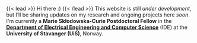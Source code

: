 ---
---

<!--
{{< lead >}}
Hi there!

This website is still *under development*, but I’ll be sharing updates on my research and ongoing projects here *soon*. I'm currently a **Marie Skłodowska-Curie Postdoctoral Fellow** in the [**Department of Electrical Engineering and Computer Science**](https://www.uis.no/en/about-uis/department-of-electrical-engineering-and-computer-science) (IDE) at the **University of Stavanger (UiS)**, Norway.
{{< /lead >}}
-->

{{< lead >}}
Hi there :)
{{< /lead >}}
This website is still *under development*, but I’ll be sharing updates on my research and ongoing projects here *soon*. I'm currently a **Marie Skłodowska-Curie Postdoctoral Fellow** in the [**Department of Electrical Engineering and Computer Science**](https://www.uis.no/en/about-uis/department-of-electrical-engineering-and-computer-science) (IDE) at the **University of Stavanger (UiS)**, Norway.